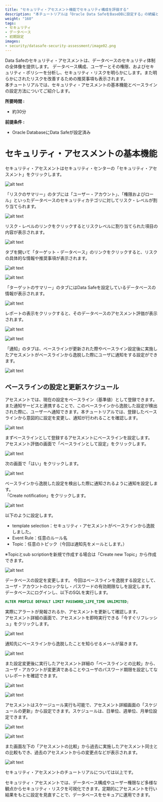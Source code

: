 ```yaml
---
title: "セキュリティ・アセスメント機能でセキュリティ構成を評価する"
description: "本チュートリアルは「Oracle Data SafeをBaseDBに設定する」の続編として、セキュリティ・アセスメントの設定および動作を確認します。"
weight: "160"
tags:
- セキュリティ
- データベース
- 初期設定
images:
- security/datasafe-security-assessment/image02.png
---
```


Data Safeのセキュリティ・アセスメントは、データベースのセキュリティ体制の全体像を提供します。 データベース構成、ユーザーとその権限、およびセキュリティ・ポリシーを分析し、セキュリティ・リスクを明らかにします。また明らかにされたリスクを改善するための推奨事項も表示されます。<br>
本チュートリアルでは、セキュリティ・アセスメントの基本機能とベースラインの設定方法についてご紹介します。

**所要時間 :** 
+ 約30分

**前提条件 :**
+ Oracle DatabaseにData Safeが設定済み

# セキュリティ・アセスメントの基本機能
セキュリティ・アセスメントはセキュリティ・センターの「セキュリティ・アセスメント」をクリックします。

![alt text](image01.png)

「リスクのサマリー」のタブには「ユーザー・アカウント」、「権限およびロール」といったデータベースのセキュリティカテゴリに対してリスク・レベルが割り当てられます。

![alt text](image02.png)

リスク・レベルのリンクをクリックするとリスクレベルに割り当てられた項目の内容が表示されます。

![alt text](image03.png)

タブを開いて「ターゲット・データベース」のリンクをクリックすると、リスクの具体的な情報や推奨事項が表示されます。

![alt text](image04.png)

![alt text](image05.png)

「ターゲットのサマリー」のタブにはData Safeを設定しているデータベースの情報が表示されます。

![alt text](image06.png)

レポートの表示をクリックすると、そのデータベースのアセスメント評価が表示されます。

![alt text](image07.png)

![alt text](image08.png)

「通知」のタブは、ベースラインが更新された際やベースライン設定後に実施したアセスメントがベースラインから逸脱した際にユーザに通知をする設定ができます。

![alt text](image09.png)

## ベースラインの設定と更新スケジュール
アセスメントでは、現在の設定をベースライン（基準値）として登録できます。また通知サービスと連携することで、このベースラインから逸脱した設定が検出された際に、ユーザーへ通知できます。本チュートリアルでは、登録したベースラインから意図的に設定を変更し、通知が行われることを確認します。<br>

![alt text](image10.png)

まずベースラインとして登録するアセスメントにベースラインを設定します。<br>
アセスメント評価の画面で「ベースラインとして設定」をクリックします。

![alt text](image11.png)

次の画面で「はい」をクリックします。

![alt text](image12.png)

ベースラインから逸脱した設定を検出した際に通知されるように通知を設定します。<br>
「Create notification」をクリックします。

![alt text](image13.png)

以下のように設定します。
 - template selection：セキュリティ・アセスメントがベースラインから逸脱しました。
 - Event Rule：任意のルール名
 - Topic：任意のトピック（今回は通知先をメールとします。）

※Topicとsub scriptionを新規で作成する場合は「Create new Topic」から作成できます。

![alt text](image14.png)

データベースの設定を変更します。
今回はベースラインを逸脱する設定として、ユーザ・アカウントのロックなし・パスワードの有効期限なしを設定します。<br>
データベースにログインし、以下のSQLを実行します。

```SQL
ALTER PROFILE DEFAULT LIMIT PASSWORD_LIFE_TIME UNLIMITED;
```

実際にアラートが発報されるか、アセスメントを更新して確認します。<br>
アセスメント詳細の画面で、アセスメントを即時実行できる「今すぐリフレッシュ」をクリックします。

![alt text](image15.png)

通知先にベースラインから逸脱したことを知らせるメールが届きます。

![alt text](image16.png)

また設定変更後に実行したアセスメント詳細の「ベースラインとの比較」から、ユーザ・アカウントが変更済であることやユーザのパスワード期限を設定してないレポートを確認できます。

![alt text](image17.png)

![alt text](image18.png)

アセスメントはスケージュール実行も可能で、アセスメント詳細画面の「スケジュールの更新」から設定できます。スケジュールは、日単位、週単位、月単位設定できます。

![alt text](image19.png)

![alt text](image20.png)

また画面左下の「アセスメントの比較」から過去に実施したアセスメント同士との比較もでき、過去のアセスメントからの変更点などが表示されます。

![alt text](image21.png)

セキュリティ・アセスメントのチュートリアルについては以上です。

セキュリティ・アセスメントでは、データベース構成やユーザー権限など多様な観点からセキュリティ・リスクを可視化できます。定期的にアセスメントを行い結果をもとに設定を見直すことで、データベースをセキュアに運用できます。



